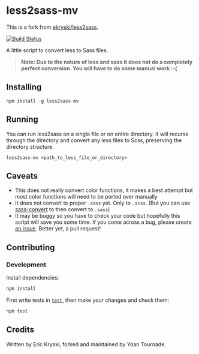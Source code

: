 less2sass-mv
=========

This is a fork from [ekryski/less2sass](https://github.com/ekryski/less2sass).

[![Build Status](https://travis-ci.org/MonsieurV/less2sass.svg?branch=master)](https://travis-ci.org/MonsieurV/less2sass)

A little script to convert less to Sass files.

> **Note: Due to the nature of less and sass it does not do a completely perfect conversion. You will have to do some manual work :-(**

## Installing

`npm install -g less2sass-mv`

## Running

You can run less2sass on a single file or on entire directory. It will recurse through the directory and convert any less files to Scss, preserving the directory structure.

`less2sass-mv <path_to_less_file_or_directory>`

## Caveats

* This does not really convert color functions, it makes a best attempt but most color functions will need to be ported over manually
* It does not convert to proper `.sass` yet. Only to `.scss`. (But you can use [sass-convert](http://sass-lang.com/documentation/#sass-convert) to then convert to `.sass`)
* It may be buggy so you have to check your code but hopefully this script will save you some time. If you come across a bug, please create [an issue](https://github.com/MonsieurV/less2sass/issues). Better yet, a pull request!

## Contributing

### Development

Install dependencies:

```sh
npm install
```

First write tests in [`test`](/test), then make your changes and check them:

```sh
npm test
```

## Credits

Written by Eric Kryski, forked and maintained by Yoan Tournade.